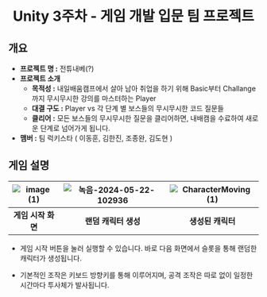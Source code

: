 # <center>Unity 3주차 - 게임 개발 입문 팀 프로젝트</center>

## 개요

- **프로젝트 명 :**  전튜내베(?)
- **프로젝트 소개**
  - **목적성 :** 내일배움캠프에서 살아 남아 취업을 하기 위해 Basic부터 Challange까지 무시무시한 강의를 마스터하는 Player
  - **대결 구도 :** Player vs 각 단계 별 보스들의 무시무시한 코드 질문들
  - **클리어 :** 모든 보스들의 무시무시한 질문을 클리어하면, 내배캠을 수료하여 새로운 단계로 넘어가게 됩니다.
- **맴버 :** 팀 럭키스타 ( 이동훈, 김한진, 조종완, 김도현 )

## 게임 설명



|![image (1)](https://github.com/kuraqura88/777Project/assets/167050509/2119c2e6-8d20-446c-999b-59d2d0c2d2e7)|![녹음-2024-05-22-102936](https://github.com/kuraqura88/777Project/assets/167050509/0f664bda-9cec-4ecd-9b98-ebae25b0de5b)|![CharacterMoving (1)](https://github.com/kuraqura88/777Project/assets/167050509/9fb03c4b-02f2-4e5e-8412-5b09a264b823)|
|:---:|:---:|:---:|
|**게임 시작 화면**|**랜덤 캐릭터 생성**|**생성된 캐릭터**|

- 게임 시작 버튼을 눌러 실행할 수 있습니다. 바로 다음 화면에서 슬롯을 통해 랜덤한 캐릭터가 생성됩니다.

- 기본적인 조작은 키보드 방향키를 통해 이루어지며, 공격 조작은 따로 없이 일정한 시간마다 투사체가 발사됩니다.





